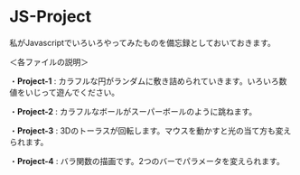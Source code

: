 # JS-Project
私がJavascriptでいろいろやってみたものを備忘録としておいておきます。

＜各ファイルの説明＞

・**Project-1** : カラフルな円がランダムに敷き詰められていきます。いろいろ数値をいじって遊んでください。

・**Project-2** : カラフルなボールがスーパーボールのように跳ねます。

・**Project-3** : 3Dのトーラスが回転します。マウスを動かすと光の当て方も変えられます。

・**Project-4** : バラ関数の描画です。2つのバーでパラメータを変えられます。
